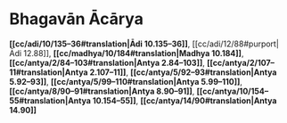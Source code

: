 # Bhagavān Ācārya

**[[cc/adi/10/135–36#translation|Ādi 10.135–36]]**, [[cc/adi/12/88#purport|Ādi 12.88]], **[[cc/madhya/10/184#translation|Madhya 10.184]]**, **[[cc/antya/2/84–103#translation|Antya 2.84–103]]**, **[[cc/antya/2/107–11#translation|Antya 2.107–11]]**, **[[cc/antya/5/92–93#translation|Antya 5.92–93]]**, **[[cc/antya/5/99–110#translation|Antya 5.99–110]]**, **[[cc/antya/8/90–91#translation|Antya 8.90–91]]**, **[[cc/antya/10/154–55#translation|Antya 10.154–55]]**, **[[cc/antya/14/90#translation|Antya 14.90]]**

